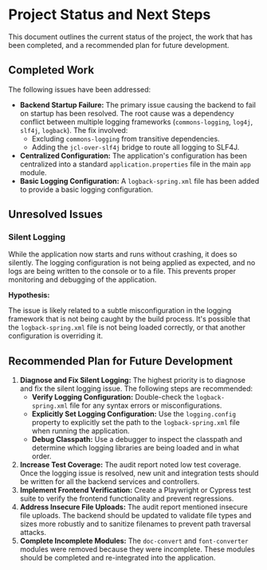 # Project Status and Next Steps

This document outlines the current status of the project, the work that has been completed, and a recommended plan for future development.

## Completed Work

The following issues have been addressed:

*   **Backend Startup Failure:** The primary issue causing the backend to fail on startup has been resolved. The root cause was a dependency conflict between multiple logging frameworks (`commons-logging`, `log4j`, `slf4j`, `logback`). The fix involved:
    *   Excluding `commons-logging` from transitive dependencies.
    *   Adding the `jcl-over-slf4j` bridge to route all logging to SLF4J.
*   **Centralized Configuration:** The application's configuration has been centralized into a standard `application.properties` file in the main `app` module.
*   **Basic Logging Configuration:** A `logback-spring.xml` file has been added to provide a basic logging configuration.

## Unresolved Issues

### Silent Logging

While the application now starts and runs without crashing, it does so silently. The logging configuration is not being applied as expected, and no logs are being written to the console or to a file. This prevents proper monitoring and debugging of the application.

**Hypothesis:**

The issue is likely related to a subtle misconfiguration in the logging framework that is not being caught by the build process. It's possible that the `logback-spring.xml` file is not being loaded correctly, or that another configuration is overriding it.

## Recommended Plan for Future Development

1.  **Diagnose and Fix Silent Logging:** The highest priority is to diagnose and fix the silent logging issue. The following steps are recommended:
    *   **Verify Logging Configuration:** Double-check the `logback-spring.xml` file for any syntax errors or misconfigurations.
    *   **Explicitly Set Logging Configuration:** Use the `logging.config` property to explicitly set the path to the `logback-spring.xml` file when running the application.
    *   **Debug Classpath:** Use a debugger to inspect the classpath and determine which logging libraries are being loaded and in what order.
2.  **Increase Test Coverage:** The audit report noted low test coverage. Once the logging issue is resolved, new unit and integration tests should be written for all the backend services and controllers.
3.  **Implement Frontend Verification:** Create a Playwright or Cypress test suite to verify the frontend functionality and prevent regressions.
4.  **Address Insecure File Uploads:** The audit report mentioned insecure file uploads. The backend should be updated to validate file types and sizes more robustly and to sanitize filenames to prevent path traversal attacks.
5.  **Complete Incomplete Modules:** The `doc-convert` and `font-converter` modules were removed because they were incomplete. These modules should be completed and re-integrated into the application.